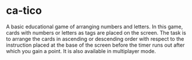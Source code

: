 # ca-tico
A basic educational game of arranging numbers and letters. In this game, cards with numbers or letters as tags are placed on the screen. The task is to arrange the cards in ascending or descending order with respect to the instruction placed at the base of the screen before the timer runs out after which you gain a point. It is also available in multiplayer mode.
